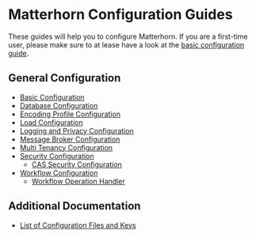 Matterhorn Configuration Guides
===============================

These guides will help you to configure Matterhorn. If you are a first-time user, please make sure to at lease have a
look at the [basic configuration guide](basic.md).


General Configuration
---------------------

 - [Basic Configuration](basic.md)
 - [Database Configuration](database.md)
 - [Encoding Profile Configuration](encoding.md)
 - [Load Configuration](load.md)
 - [Logging and Privacy Configuration](logging.and.privacy.md)
 - [Message Broker Configuration](message-broker.md)
 - [Multi Tenancy Configuration](multi.tenancy.md)
 - [Security Configuration](security.md)
    - [CAS Security Configuration](security.cas.md)
 - [Workflow Configuration](workflow.md)
    - [Workflow Operation Handler](../workflowoperationhandlers/index.md)

Additional Documentation
------------------------

 - [List of Configuration Files and Keys](configuration.files.and.keys.md)
